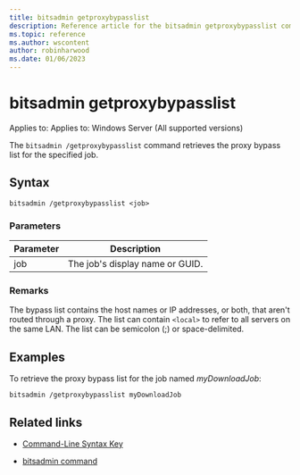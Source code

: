 ```yaml
---
title: bitsadmin getproxybypasslist
description: Reference article for the bitsadmin getproxybypasslist command that retrieves the proxy bypass list for the specified job.
ms.topic: reference
ms.author: wscontent
author: robinharwood
ms.date: 01/06/2023
---
```


# bitsadmin getproxybypasslist

Applies to: Applies to: Windows Server (All supported versions)

The `bitsadmin /getproxybypasslist` command retrieves the proxy bypass list for the specified job.

## Syntax

```
bitsadmin /getproxybypasslist <job>
```

### Parameters

| Parameter | Description |
| -------------- | -------------- |
| job | The job's display name or GUID. |

### Remarks

The bypass list contains the host names or IP addresses, or both, that aren't routed through a proxy. The list can contain `<local>` to refer to all servers on the same LAN. The list can be semicolon (;) or space-delimited.

## Examples

To retrieve the proxy bypass list for the job named *myDownloadJob*:

```
bitsadmin /getproxybypasslist myDownloadJob
```

## Related links

- [Command-Line Syntax Key](command-line-syntax-key.md)

- [bitsadmin command](bitsadmin.md)
